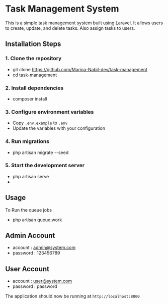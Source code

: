 
# Task Management System
This is a simple task management system built using Laravel. 
It allows users to create, update, and delete tasks.
Also assign tasks to users.

## Installation Steps

### 1. Clone the repository

- git clone https://github.com/Marina-Nabil-dev/task-management
- cd task-management


### 2. Install dependencies

- composer install

### 3. Configure environment variables
- Copy `.env.example` to `.env`
- Update the variables with your configuration

### 4. Run migrations
- php artisan migrate --seed

### 5. Start the development server
- php artisan serve
- 
## Usage
To Run the queue jobs
- php artisan queue:work

## Admin Account
- account : admin@system.com
- password : 123456789

## User Account
- account : user@system.com
- password : password


The application should now be running at `http://localhost:8000`
